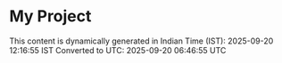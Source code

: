# My Project

This content is dynamically generated in Indian Time (IST): 2025-09-20 12:16:55 IST
Converted to UTC: 2025-09-20 06:46:55 UTC
